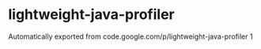 # lightweight-java-profiler
Automatically exported from code.google.com/p/lightweight-java-profiler
1
